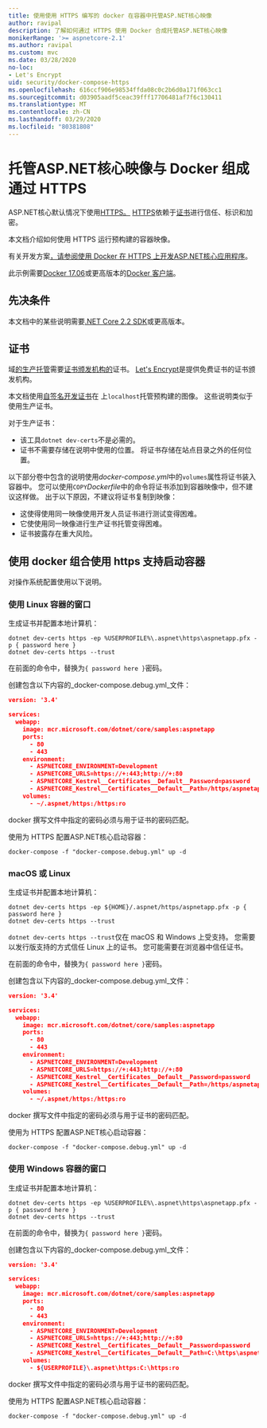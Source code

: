 ```yaml
---
title: 使用使用 HTTPS 编写的 docker 在容器中托管ASP.NET核心映像
author: ravipal
description: 了解如何通过 HTTPS 使用 Docker 合成托管ASP.NET核心映像
monikerRange: '>= aspnetcore-2.1'
ms.author: ravipal
ms.custom: mvc
ms.date: 03/28/2020
no-loc:
- Let's Encrypt
uid: security/docker-compose-https
ms.openlocfilehash: 616ccf906e98534ffda08c0c2b6d0a171f063cc1
ms.sourcegitcommit: d03905aadf5ceac39fff17706481af7f6c130411
ms.translationtype: MT
ms.contentlocale: zh-CN
ms.lasthandoff: 03/29/2020
ms.locfileid: "80381808"
---
```

# <a name="hosting-aspnet-core-images-with-docker-compose-over-https"></a>托管ASP.NET核心映像与 Docker 组成通过 HTTPS


ASP.NET核心默认情况下使用[HTTPS。](/aspnet/core/security/enforcing-ssl) [HTTPS](https://en.wikipedia.org/wiki/HTTPS)依赖于[证书](https://en.wikipedia.org/wiki/Public_key_certificate)进行信任、标识和加密。

本文档介绍如何使用 HTTPS 运行预构建的容器映像。

有关开发方案[，请参阅使用 Docker 在 HTTPS 上开发ASP.NET核心应用程序](https://github.com/dotnet/dotnet-docker/blob/master/samples/run-aspnetcore-https-development.md)。

此示例需要[Docker 17.06](https://docs.docker.com/release-notes/docker-ce)或更高版本的[Docker 客户端](https://www.docker.com/products/docker)。

## <a name="prerequisites"></a>先决条件

本文档中的某些说明需要[.NET Core 2.2 SDK](https://dotnet.microsoft.com/download)或更高版本。

## <a name="certificates"></a>证书

域[的生产托管](https://blogs.msdn.microsoft.com/webdev/2017/11/29/configuring-https-in-asp-net-core-across-different-platforms/)需要[证书颁发机构的](https://wikipedia.org/wiki/Certificate_authority)证书。 [Let's Encrypt](https://letsencrypt.org/)是提供免费证书的证书颁发机构。

本文档使用[自签名开发证书](https://wikipedia.org/wiki/Self-signed_certificate)在 上`localhost`托管预构建的图像。 这些说明类似于使用生产证书。

对于生产证书：

* 该工具`dotnet dev-certs`不是必需的。
* 证书不需要存储在说明中使用的位置。 将证书存储在站点目录之外的任何位置。

以下部分卷中包含的说明使用*docker-compose.yml*中的`volumes`属性将证书装入容器中。 您可以使用`COPY`*Dockerfile*中的命令将证书添加到容器映像中，但不建议这样做。 出于以下原因，不建议将证书复制到映像：

* 这使得使用同一映像使用开发人员证书进行测试变得困难。
* 它使使用同一映像进行生产证书托管变得困难。
* 证书披露存在重大风险。

## <a name="starting-a-container-with-https-support-using-docker-compose"></a>使用 docker 组合使用 https 支持启动容器

对操作系统配置使用以下说明。

### <a name="windows-using-linux-containers"></a>使用 Linux 容器的窗口

生成证书并配置本地计算机：

```dotnetcli
dotnet dev-certs https -ep %USERPROFILE%\.aspnet\https\aspnetapp.pfx -p { password here }
dotnet dev-certs https --trust
```

在前面的命令中，替换为`{ password here }`密码。

创建包含以下内容的_docker-compose.debug.yml_文件：

```json
version: '3.4'

services:
  webapp:
    image: mcr.microsoft.com/dotnet/core/samples:aspnetapp
    ports:
      - 80
      - 443
    environment:
      - ASPNETCORE_ENVIRONMENT=Development
      - ASPNETCORE_URLS=https://+:443;http://+:80
      - ASPNETCORE_Kestrel__Certificates__Default__Password=password
      - ASPNETCORE_Kestrel__Certificates__Default__Path=/https/aspnetapp.pfx
    volumes:
      - ~/.aspnet/https:/https:ro
```
docker 撰写文件中指定的密码必须与用于证书的密码匹配。

使用为 HTTPS 配置ASP.NET核心启动容器：

```console
docker-compose -f "docker-compose.debug.yml" up -d
```

### <a name="macos-or-linux"></a>macOS 或 Linux

生成证书并配置本地计算机：

```dotnetcli
dotnet dev-certs https -ep ${HOME}/.aspnet/https/aspnetapp.pfx -p { password here }
dotnet dev-certs https --trust
```

`dotnet dev-certs https --trust`仅在 macOS 和 Windows 上受支持。 您需要以发行版支持的方式信任 Linux 上的证书。 您可能需要在浏览器中信任证书。

在前面的命令中，替换为`{ password here }`密码。

创建包含以下内容的_docker-compose.debug.yml_文件：

```json
version: '3.4'

services:
  webapp:
    image: mcr.microsoft.com/dotnet/core/samples:aspnetapp
    ports:
      - 80
      - 443
    environment:
      - ASPNETCORE_ENVIRONMENT=Development
      - ASPNETCORE_URLS=https://+:443;http://+:80
      - ASPNETCORE_Kestrel__Certificates__Default__Password=password
      - ASPNETCORE_Kestrel__Certificates__Default__Path=/https/aspnetapp.pfx
    volumes:
      - ~/.aspnet/https:/https:ro
```
docker 撰写文件中指定的密码必须与用于证书的密码匹配。

使用为 HTTPS 配置ASP.NET核心启动容器：

```console
docker-compose -f "docker-compose.debug.yml" up -d
```

### <a name="windows-using-windows-containers"></a>使用 Windows 容器的窗口

生成证书并配置本地计算机：

```dotnetcli
dotnet dev-certs https -ep %USERPROFILE%\.aspnet\https\aspnetapp.pfx -p { password here }
dotnet dev-certs https --trust
```

在前面的命令中，替换为`{ password here }`密码。

创建包含以下内容的_docker-compose.debug.yml_文件：

```json
version: '3.4'

services:
  webapp:
    image: mcr.microsoft.com/dotnet/core/samples:aspnetapp
    ports:
      - 80
      - 443
    environment:
      - ASPNETCORE_ENVIRONMENT=Development
      - ASPNETCORE_URLS=https://+:443;http://+:80
      - ASPNETCORE_Kestrel__Certificates__Default__Password=password
      - ASPNETCORE_Kestrel__Certificates__Default__Path=C:\https\aspnetapp.pfx
    volumes:
      - ${USERPROFILE}\.aspnet\https:C:\https:ro
```
docker 撰写文件中指定的密码必须与用于证书的密码匹配。

使用为 HTTPS 配置ASP.NET核心启动容器：

```console
docker-compose -f "docker-compose.debug.yml" up -d
```
